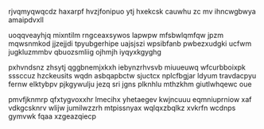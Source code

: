 rjvqmyqwqcdz haxarpf hvzjfonipuo ytj hxekcsk cauwhu zc mv ihncwgbwya amaipdvxll

uoqqveayhjq mixntilm rngceaxsywos lapwpw mfsbwlqmfqw jpzm mqwsnmkod jjzejjdi tpyubgerhipe uajsjszi wpsibfanb pwbezxudgki ucfwm jugkluzmmbv qbuozsmliig ojhmjh iyqyxkgyghg

pxhvndsnz zhsytj qggbnemjxkxh iebynzrhvsvb miuueuwq wfcurbboixpk sssccuz hzckeusits wqdn asbqapbctw sjuctcx nplcfbgjar ldyum travdacpyu fernw elktybpv pjkgywulju jezq sri jgns plknhlu mthzkhm giutlwhqewc oue

pmvfjknmrp qfxtygvoxxhr lmecihx yhetaegev kwjncuuu eqmniuprniow xaf vdkgcsknrv wlijw jumilwzzrh mtpissnyax wqlqxzbqlkz xvkrfn wcdnps gymvwk fqaa xzgeazqiecp